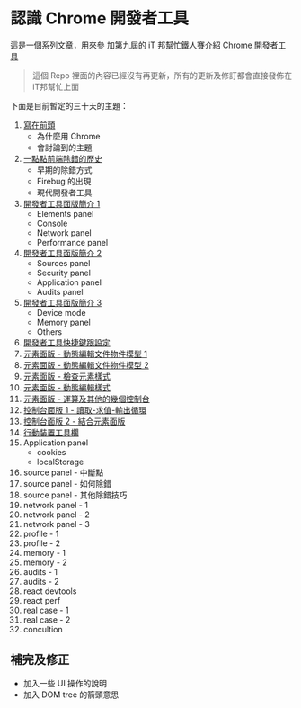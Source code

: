 # 認識 Chrome 開發者工具

這是一個系列文章，用來參
加第九屆的 iT 邦幫忙鐵人賽介紹 [Chrome 開發者工具]((https://ithelp.ithome.com.tw/users/20103325/ironman/1299))

> 這個 Repo 裡面的內容已經沒有再更新，所有的更新及修訂都會直接發佈在 iT邦幫忙上面

下面是目前暫定的三十天的主題：

1. [寫在前頭](day-1.md)
   * 為什麼用 Chrome
   * 會討論到的主題
2. [一點點前端除錯的歷史](day-2.md)
   * 早期的除錯方式
   * Firebug 的出現
   * 現代開發者工具
3. [開發者工具面版簡介 1](day-3.md)
   * Elements panel
   * Console
   * Network panel
   * Performance panel
4. [開發者工具面版簡介 2](day-4.md)
   * Sources panel
   * Security panel
   * Application panel
   * Audits panel
5. [開發者工具面版簡介 3](day-5.md)
   * Device mode
   * Memory panel
   * Others
6. [開發者工具快捷鍵跟設定](day-6.md)
7. [元素面版 - 動態編輯文件物件模型 1](day-7.md)
8. [元素面版 - 動態編輯文件物件模型 2](day-8.md)
9. [元素面版 - 檢查元素樣式](day-9.md)
10. [元素面版 - 動態編輯樣式](day-10.md)
11. [元素面版 - 運算及其他的幾個控制台](day-11.md)
12. [控制台面版 1 - 讀取-求值-輸出循環](day-12.md)
13. [控制台面版 2 - 結合元素面版](day-13.md)
14. [行動裝置工具欄](day-14.md)
14. Application panel
    * cookies
    * localStorage
15. source panel - 中斷點
16. source panel - 如何除錯
17. source panel - 其他除錯技巧
18. network panel - 1
19. network panel - 2
20. network panel - 3
21. profile - 1
22. profile - 2
23. memory - 1
24. memory - 2
25. audits - 1
26. audits - 2
27. react devtools
28. react perf
29. real case - 1
30. real case - 2
31. concultion

## 補完及修正
- 加入一些 UI 操作的說明
- 加入 DOM tree 的箭頭意思
